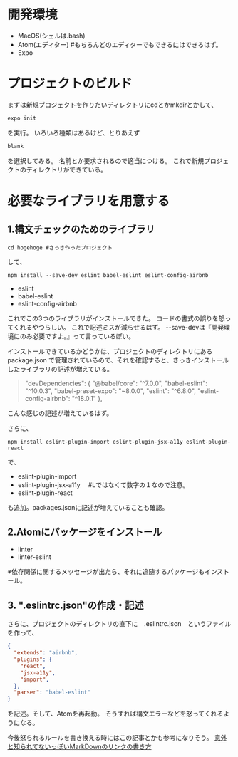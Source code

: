 # 開発環境
- MacOS(シェルは.bash)
- Atom(エディター) #もちろんどのエディターでもできるにはできるはず。
- Expo

# プロジェクトのビルド

まずは新規プロジェクトを作りたいディレクトリにcdとかmkdirとかして、

```python
expo init
```

を実行。
いろいろ種類はあるけど、とりあえず

```python
blank
```
を選択してみる。
名前とか要求されるので適当につける。
これで新規プロジェクトのディレクトリができている。

# 必要なライブラリを用意する
## 1.構文チェックのためのライブラリ

```terminal
cd hogehoge #さっき作ったプロジェクト
```

して、

```terminal
npm install --save-dev eslint babel-eslint eslint-config-airbnb
```

- eslint
- babel-eslint
- eslint-config-airbnb

これでこの3つのライブラリがインストールできた。
コードの書式の誤りを怒ってくれるやつらしい。
これで記述ミスが減らせるはず。
--save-devは『開発環境にのみ必要ですよ。』って言っているぽい。

インストールできているかどうかは、プロジェクトのディレクトリにある
package.json
で管理されているので、それを確認すると、さっきインストールしたライブラリの記述が増えている。

>  "devDependencies": {
    "@babel/core": "^7.0.0",
    "babel-eslint": "^10.0.3",
    "babel-preset-expo": "~8.0.0",
    "eslint": "^6.8.0",
    "eslint-config-airbnb": "^18.0.1"
  },
>

こんな感じの記述が増えているはず。


さらに、

```terminal
npm install eslint-plugin-import eslint-plugin-jsx-a11y eslint-plugin-react
```

で、

- eslint-plugin-import
- eslint-plugin-jsx-a11y 　#Lではなくて数字の１なので注意。
- eslint-plugin-react

も追加。packages.jsonに記述が増えていることも確認。

## 2.Atomにパッケージをインストール

- linter
- linter-eslint

※依存関係に関するメッセージが出たら、それに追随するパッケージもインストール。


## 3. ".eslintrc.json"の作成・記述

さらに、プロジェクトのディレクトリの直下に　.eslintrc.json　というファイルを作って、

```json
{
  "extends": "airbnb",
  "plugins": {
    "react",
    "jsx-a11y",
    "import",
  },
  "parser": "babel-eslint"
}
```
を記述。そして、Atomを再起動。
そうすれば構文エラーなどを怒ってくれるようになる。

今後怒られるルールを書き換える時にはこの記事とかも参考になりそう。
[意外と知られてないっぽいMarkDownのリンクの書き方](https://mae.chab.in/archives/2874)
